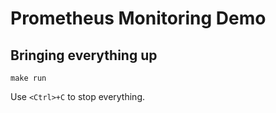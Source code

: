 # Prometheus Monitoring Demo

## Bringing everything up

    make run

Use `<Ctrl>+C` to stop everything.
